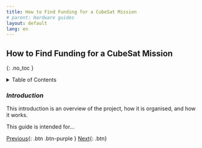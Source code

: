 ```yaml
---
title: How to Find Funding for a CubeSat Mission  
# parent: Hardware guides
layout: default
lang: en
---
```


##  How to Find Funding for a CubeSat Mission  
{: .no_toc }

<details markdown="block">
<summary>Table of Contents</summary>

- Table of Contents
{:toc}

</details>

### *Introduction*

This introduction is an overview of the project, how it is organised, and how it works.

This guide is intended for...



[Previous]({{site.url}}/get-started){: .btn .btn-purple }
[Next]({{site.url}}/get-started/reference.html){: .btn}